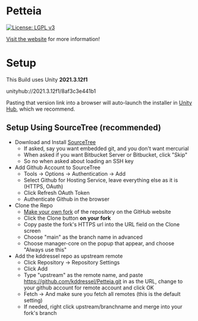 Petteia
===================

[![License: LGPL v3](https://img.shields.io/badge/License-LGPL%20v3-blue.svg)](LICENSE) 

[Visit the website](https://scholarblogs.emory.edu/samothraciannetworks) for more information!

# Setup

This Build uses Unity **2021.3.12f1**

unityhub://2021.3.12f1/8af3c3e441b1

Pasting that version link into a browser will auto-launch the installer in [Unity Hub](https://unity3d.com/get-unity/download), which we recommend.

## Setup Using SourceTree (recommended)
* Download and Install [SourceTree](https://www.sourcetreeapp.com/)
  * If asked, say you want embedded git, and you don't want mercurial
  * When asked if you want Bitbucket Server or Bitbucket, click "Skip"
  * So no when asked about loading an SSH key
* Add Github Account to SourceTree
  * Tools -> Options -> Authentication -> Add
  * Select Github for Hosting Service, leave everything else as it is (HTTPS, OAuth)
  * Click Refresh OAuth Token
  * Authenticate Github in the browser
* Clone the Repo
  * [Make your own fork](https://docs.github.com/en/get-started/quickstart/fork-a-repo) of the repository on the GitHub website
  * Click the Clone button **on your fork**
  * Copy paste the fork's HTTPS url into the URL field on the Clone screen
  * Choose "main" as the branch name in advanced
  * Choose manager-core on the popup that appear, and choose "Always use this"
* Add the kddressel repo as upstream remote
  * Click Repository -> Repository Settings
  * Click Add
  * Type "upstream" as the remote name, and paste https://github.com/kddressel/Petteia.git in as the URL, change to your github account for remote account and click OK
  * Fetch -> And make sure you fetch all remotes (this is the default setting)
  * If needed, right click upstream/branchname and merge into your fork's branch
